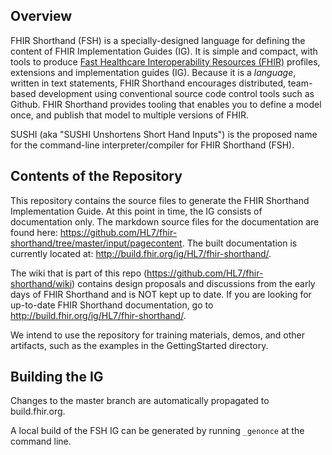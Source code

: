 ## Overview

FHIR Shorthand (FSH) is a specially-designed language for defining the content of FHIR Implementation Guides (IG). It is simple and compact, with tools to produce [Fast Healthcare Interoperability Resources (FHIR)](https://www.hl7.org/fhir/overview.html) profiles, extensions and implementation guides (IG). Because it is a _language_, written in text statements, FHIR Shorthand encourages distributed, team-based development using conventional source code control tools such as Github. FHIR Shorthand provides tooling that enables you to define a model once, and publish that model to multiple versions of FHIR.

SUSHI (aka "SUSHI Unshortens Short Hand Inputs") is the proposed name for the command-line interpreter/compiler for FHIR Shorthand (FSH).

## Contents of the Repository

This repository contains the source files to generate the FHIR Shorthand Implementation Guide. At this point in time, the IG consists of documentation only. The markdown source files for the documentation are found here: https://github.com/HL7/fhir-shorthand/tree/master/input/pagecontent. The built documentation is currently located at: http://build.fhir.org/ig/HL7/fhir-shorthand/. 

The wiki that is part of this repo (https://github.com/HL7/fhir-shorthand/wiki) contains design proposals and discussions from the early days of FHIR Shorthand and is NOT kept up to date. If you are looking for up-to-date FHIR Shorthand documentation, go to http://build.fhir.org/ig/HL7/fhir-shorthand/.

We intend to use the repository for training materials, demos, and other artifacts, such as the examples in the GettingStarted directory.

## Building the IG

Changes to the master branch are automatically propagated to build.fhir.org. 

A local build of the FSH IG can be generated by running `_genonce` at the command line.
